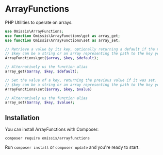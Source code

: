 # ArrayFunctions

PHP Utilities to operate on arrays.

```php
use Omissis\ArrayFunctions;
use function Omissis\ArrayFunctions\get as array_get;
use function Omissis\ArrayFunctions\set as array_set;

// Retrieve a value by its key, optionally returning a default if the value is not found.
// $key can be a string or an array representing the path to the key you are interested into.
ArrayFunctions\get($array, $key, $default);

// Alternatively us the function alias
array_get($array, $key, $default);

// Set the value of a key, returning the previous value if it was set.
// $key can be a string or an array representing the path to the key you are interested into.
ArrayFunctions\set($array, $key, $value)

// Alternatively us the function alias
array_set($array, $key, $value);
```

## Installation

You can install ArrayFunctions with Composer:

```
composer require omissis/arrayfunctions
```

Run `composer install` or `composer update` and you're ready to start.
